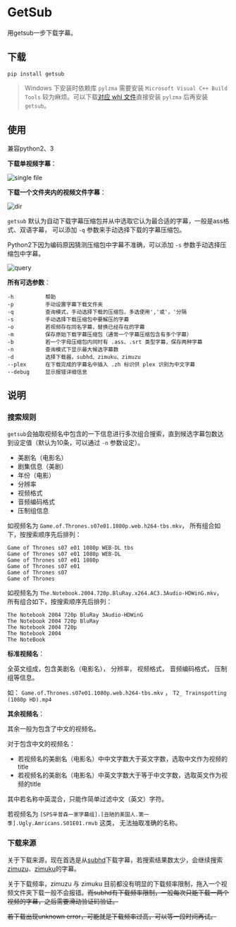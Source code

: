 # GetSub



用getsub一步下载字幕。



## 下载


`pip install getsub`

> Windows 下安装时依赖库 `pylzma` 需要安装 `Microsoft Visual C++ Build Tools` 较为麻烦。可以下载[对应 whl 文件](https://www.lfd.uci.edu/~gohlke/pythonlibs/#pylzma)直接安装 `pylzma` 后再安装 `getsub`。




## 使用


兼容python2、3






**下载单视频字幕**：

![single file](./pic/single.gif)



**下载一个文件夹内的视频文件字幕**：

![dir](./pic/dir.gif)



`getsub` 默认为自动下载字幕压缩包并从中选取它认为最合适的字幕，一般是ass格式、双语字幕， 可以添加 `-q` 参数来手动选择下载的字幕压缩包。

Python2下因为编码原因猜测压缩包中字幕不准确，可以添加 `-s` 参数手动选择压缩包中字幕。

![query](./pic/query.gif)



**所有可选参数**：

```
-h          帮助
-p          手动设置字幕下载文件夹
-q          查询模式，手动选择下载的压缩包，多选使用','或'，'分隔
-s          手动选择下载压缩包中要解压的字幕
-o          若视频存在同名字幕，替换已经存在的字幕
-m          保存原始下载字幕压缩包（通常一个字幕压缩包含有多个字幕）
-b          若一个字母压缩包内同时有 .ass、.srt 类型字幕，保存两种字幕
-n          查询模式下显示最大候选字幕数
-d          选择下载器，subhd、zimuku、zimuzu
--plex      在下载完成的字幕名中插入 .zh 标识供 plex 识别为中文字幕
--debug     显示报错详细信息
```



## 说明

### 搜索规则

`getsub`会抽取视频名中包含的一下信息进行多次组合搜索，直到候选字幕包数达到设定值（默认为10条，可以通过 `-n` 参数设定）。

- 美剧名（电影名）
- 剧集信息（美剧）
- 年份（电影）
- 分辨率
- 视频格式
- 音频编码格式
- 压制组信息


如视频名为 `Game.of.Thrones.s07e01.1080p.web.h264-tbs.mkv`， 所有组合如下，按搜索顺序先后排列：

```
Game of Thrones s07 e01 1080p WEB-DL tbs
Game of Thrones s07 e01 1080p WEB-DL
Game of Thrones s07 e01 1080p
Game of Thrones s07 e01
Game of Thrones s07
Game of Thrones
```

如视频名为 `The.Notebook.2004.720p.BluRay.x264.AC3.3Audio-HDWinG.mkv`， 所有组合如下，按搜索顺序先后排列：

```
The Notebook 2004 720p BluRay 3Audio-HDWinG 
The Notebook 2004 720p BluRay  
The Notebook 2004 720p   
The Notebook 2004
The NoteBook
```



**标准视频名**：

全英文组成，包含美剧名（电影名）， 分辨率， 视频格式， 音频编码格式， 压制组等信息。

如： `Game.of.Thrones.s07e01.1080p.web.h264-tbs.mkv` ， `T2_ Trainspotting (1080p HD).mp4`

**其余视频名**：

其余一般为包含了中文的视频名。

对于包含中文的视频名：

- 若视频名的美剧名（电影名）中中文字数大于英文字数，选取中文作为视频的title
- 若视频名的美剧名（电影名）中英文字数大于等于中文字数，选取英文作为视频的title

其中若名称中英混合，只能作简单过滤中文（英文）字符。

若视频名为 `[SPS辛普森一家字幕组].[丑陋的美国人.第一季].Ugly.Amricans.S01E01.rmvb` 这类， 无法抽取准确的名称。



### 下载来源


关于下载来源，现在首选是从[subhd](http://subhd.com)下载字幕，若搜索结果数太少，会继续搜索[zimuzu](http://www.zimuzu.tv/)、[zimuku](https://www.zimuku.la/)的字幕。

关于下载频率，zimuzu 与 zimuku 目前都没有明显的下载频率限制，拖入一个视频文件夹下载一般不会报错。~~而subhd有下载频率限制，一般每次只能下载一两个视频的字幕，之后需要滑动验证码验证。~~

~~若下载出现unknown error，可能就是下载频率过高，可以等一段时间再试。~~


